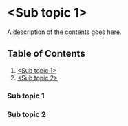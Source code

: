 # <Sub topic 1>
A description of the contents goes here.

## Table of Contents
1. [<Sub topic 1>](#sub-topic-1)
2. [<Sub topic 2>](#sub-topic-2)

### Sub topic 1

### Sub topic 2